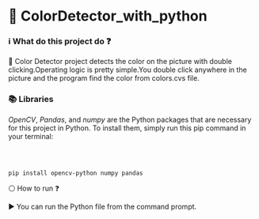 # :mag_right: ColorDetector_with_python <br>


### :information_source: What do this project do :question: <br>
:radio_button: Color Detector project detects the color on the picture with double clicking.Operating logic is pretty simple.You double click anywhere in the picture and the program find the color from colors.cvs file.

### :books: Libraries
   <em>OpenCV</em>, <em>Pandas</em>, and<em> numpy</em> are the Python packages that are necessary for this project in Python. To install them, simply run this pip command in your terminal:

<br>

```` 

pip install opencv-python numpy pandas

````
  
  :white_circle: How to run :question: <br>
  
  :arrow_forward: You can run the Python file from the command prompt.
  
  
